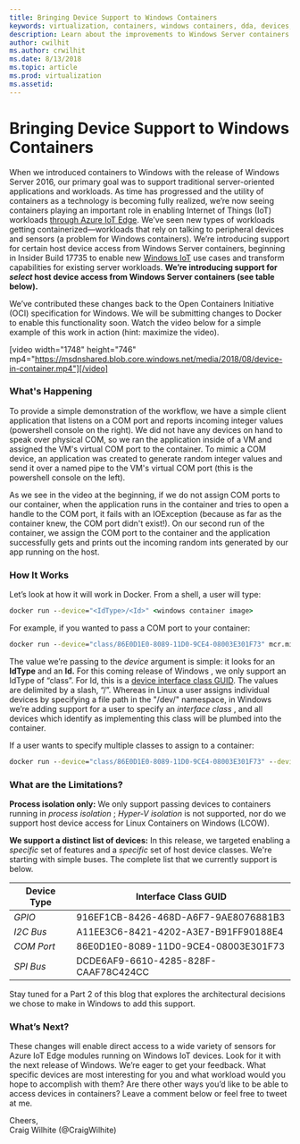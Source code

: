 ```yaml
---
title: Bringing Device Support to Windows Containers
keywords: virtualization, containers, windows containers, dda, devices, blog
description: Learn about the improvements to Windows Server containers and how they bring more support in enabling IoT workloads. 
author: cwilhit
ms.author: crwilhit
ms.date: 8/13/2018
ms.topic: article
ms.prod: virtualization
ms.assetid: 
---
```

# Bringing Device Support to Windows Containers

When we introduced containers to Windows with the release of Windows Server 2016, our primary goal was to support traditional server-oriented applications and workloads. As time has progressed and the utility of containers as a technology is becoming fully realized, we’re now seeing containers playing an important role in enabling Internet of Things (IoT) workloads [through Azure IoT Edge](/azure/iot-edge/quickstart). We’ve seen new types of workloads getting containerized—workloads that rely on talking to peripheral devices and sensors (a problem for Windows containers). We’re introducing support for certain host device access from Windows Server containers, beginning in Insider Build 17735 to enable new [Windows IoT](https://developer.microsoft.com/en-us/windows/iot) use cases and transform capabilities for existing server workloads. **We’re introducing support for _select_ host device access from Windows Server containers (see table below).**

We’ve contributed these changes back to the Open Containers Initiative (OCI) specification for Windows. We will be submitting changes to Docker to enable this functionality soon. Watch the video below for a simple example of this work in action (hint: maximize the video). 

[video width="1748" height="746" mp4="https://msdnshared.blob.core.windows.net/media/2018/08/device-in-container.mp4"][/video]

### What's Happening

To provide a simple demonstration of the workflow, we have a simple client application that listens on a COM port and reports incoming integer values (powershell console on the right). We did not have any devices on hand to speak over physical COM, so we ran the application inside of a VM and assigned the VM's virtual COM port to the container. To mimic a COM device, an application was created to generate random integer values and send it over a named pipe to the VM's virtual COM port (this is the powershell console on the left).

As we see in the video at the beginning, if we do not assign COM ports to our container, when the application runs in the container and tries to open a handle to the COM port, it fails with an IOException (because as far as the container knew, the COM port didn't exist!). On our second run of the container, we assign the COM port to the container and the application successfully gets and prints out the incoming random ints generated by our app running on the host.

### How It Works

Let’s look at how it will work in Docker. From a shell, a user will type:

``` cmd
docker run --device="<IdType>/<Id>" <windows container image>
```

For example, if you wanted to pass a COM port to your container:

``` cmd
docker run --device="class/86E0D1E0-8089-11D0-9CE4-08003E301F73" mcr.microsoft.com/windowsservercore-insider:latest
```

The value we’re passing to the _device_ argument is simple: it looks for an **IdType** and an **Id.** For this coming release of Windows , we only support an IdType of “class”. For Id, this is a [device interface class GUID](/windows-hardware/drivers/install/overview-of-device-interface-classes). The values are delimited by a slash, “/”. Whereas in Linux a user assigns individual devices by specifying a file path in the "/dev/" namespace, in Windows we’re adding support for a user to specify an _interface_ _class_ , and all devices which identify as implementing this class will be plumbed into the container.

If a user wants to specify multiple classes to assign to a container:

``` cmd
docker run --device="class/86E0D1E0-8089-11D0-9CE4-08003E301F73" --device="class/DCDE6AF9-6610-4285-828F-CAAF78C424CC" --device="…" mcr.microsoft.com/windowsservercore-insider:latest
```

### What are the Limitations?

**Process isolation only:** We only support passing devices to containers running in _process isolation_ ; _Hyper-V isolation_ is not supported, nor do we support host device access for Linux Containers on Windows (LCOW).

**We support a distinct list of devices:** In this release, we targeted enabling a _specific_ set of features and a _specific_ set of host device classes. We're starting with simple buses. The complete list that we currently support is below.

**Device Type** | **Interface Class** **GUID**  
--- | ---  
_GPIO_ |  916EF1CB-8426-468D-A6F7-9AE8076881B3  
_I2C Bus_ |  A11EE3C6-8421-4202-A3E7-B91FF90188E4  
_COM Port_ |  86E0D1E0-8089-11D0-9CE4-08003E301F73  
_SPI Bus_ |  DCDE6AF9-6610-4285-828F-CAAF78C424CC  
Stay tuned for a Part 2 of this blog that explores the architectural decisions we chose to make in Windows to add this support.

### What’s Next?

These changes will enable direct access to a wide variety of sensors for Azure IoT Edge modules running on Windows IoT devices. Look for it with the next release of Windows. We’re eager to get your feedback. What specific devices are most interesting for you and what workload would you hope to accomplish with them? Are there other ways you’d like to be able to access devices in containers? Leave a comment below or feel free to tweet at me.

Cheers,  
Craig Wilhite (@CraigWilhite)
